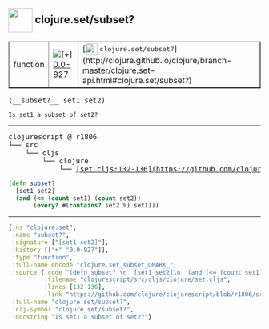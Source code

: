 ## <img width="48px" valign="middle" src="http://i.imgur.com/Hi20huC.png"> clojure.set/subset?

 <table border="1">
<tr>
<td>function</td>
<td><a href="https://github.com/cljsinfo/api-refs/tree/0.0-927"><img valign="middle" alt="[+] 0.0-927" src="https://img.shields.io/badge/+-0.0--927-lightgrey.svg"></a> </td>
<td>
[<img height="24px" valign="middle" src="http://i.imgur.com/1GjPKvB.png"> <samp>clojure.set/subset?</samp>](http://clojure.github.io/clojure/branch-master/clojure.set-api.html#clojure.set/subset?)
</td>
</tr>
</table>

 <samp>
(__subset?__ set1 set2)<br>
</samp>

```
Is set1 a subset of set2?
```

---

 <pre>
clojurescript @ r1806
└── src
    └── cljs
        └── clojure
            └── <ins>[set.cljs:132-136](https://github.com/clojure/clojurescript/blob/r1806/src/cljs/clojure/set.cljs#L132-L136)</ins>
</pre>

```clj
(defn subset? 
  [set1 set2]
  (and (<= (count set1) (count set2))
       (every? #(contains? set2 %) set1)))
```


---

```clj
{:ns "clojure.set",
 :name "subset?",
 :signature ["[set1 set2]"],
 :history [["+" "0.0-927"]],
 :type "function",
 :full-name-encode "clojure.set_subset_QMARK_",
 :source {:code "(defn subset? \n  [set1 set2]\n  (and (<= (count set1) (count set2))\n       (every? #(contains? set2 %) set1)))",
          :filename "clojurescript/src/cljs/clojure/set.cljs",
          :lines [132 136],
          :link "https://github.com/clojure/clojurescript/blob/r1806/src/cljs/clojure/set.cljs#L132-L136"},
 :full-name "clojure.set/subset?",
 :clj-symbol "clojure.set/subset?",
 :docstring "Is set1 a subset of set2?"}

```
